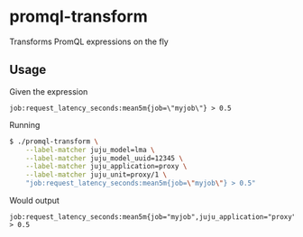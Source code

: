 # promql-transform

Transforms PromQL expressions on the fly

## Usage

Given the expression
```
job:request_latency_seconds:mean5m{job=\"myjob\"} > 0.5
```

Running

```bash
$ ./promql-transform \
    --label-matcher juju_model=lma \
    --label-matcher juju_model_uuid=12345 \
    --label-matcher juju_application=proxy \
    --label-matcher juju_unit=proxy/1 \
    "job:request_latency_seconds:mean5m{job=\"myjob\"} > 0.5"
```

Would output

```
job:request_latency_seconds:mean5m{job="myjob",juju_application="proxy",juju_model="lma",juju_model_uuid="12345",juju_unit="proxy/1"} > 0.5
```